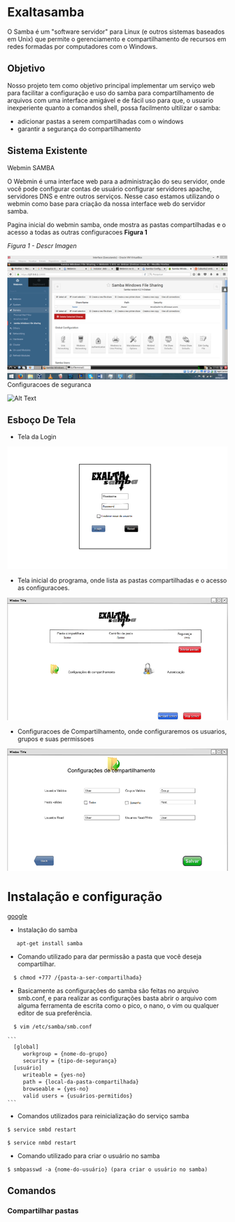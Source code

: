 # Exaltasamba

O Samba é um "software servidor" para Linux (e outros sistemas baseados em Unix) que permite o gerenciamento e compartilhamento de recursos em redes formadas por computadores com o Windows.


## Objetivo

Nosso projeto tem como objetivo principal implementar um serviço web para facilitar a configuração e uso do samba para compartilhamento de arquivos com uma interface amigável e de fácil uso para que, o usuario inexperiente quanto a comandos shell, possa facilmento ultilizar o samba:

* adicionar pastas a serem compartilhadas com o windows
* garantir a segurança do compartilhamento

## Sistema Existente

Webmin SAMBA

O Webmin é uma interface web para a administração do seu servidor, onde você pode configurar contas de usuário
    configurar servidores apache, servidores DNS e entre outros serviços. Nesse caso estamos utilizando o webmin como
    base para criação da nossa interface web do servidor samba.


Pagina inicial do webmin samba, onde mostra as pastas compartilhadas e o acesso a todas as outras configuracoes **Figura 1**

*Figura 1 - Descr Imagen*

![Alt Text](/doc/img/IMG_20022017_170226_0.png)
Configuracoes de seguranca

![Alt Text](https://github.com/gabbezerra/ProjetoDw/blob/master/IMG_20022017_170316_0.png)


## Esboço De Tela

   - Tela da Login

![Alt Text](https://github.com/gabbezerra/Exaltasamba/blob/master/TelaLogin.png)

   - Tela inicial do programa, onde lista as pastas compartilhadas e o acesso as configuracoes.

![Alt Text](https://github.com/gabbezerra/Exaltasamba/blob/master/Tela1.png)

   - Configuracoes de Compartilhamento, onde configuraremos os usuarios, grupos e suas permissoes

![Alt Text](https://github.com/gabbezerra/Exaltasamba/blob/master/Comp.png)


# Instalação e configuração

[google](http://www.google.com)

  - Instalação do samba

 ```
    apt-get install samba
 ```

 - Comando utilizado para dar permissão a pasta que você deseja compartilhar.   

  ```
    $ chmod +777 /{pasta-a-ser-compartilhada}
  ```

  - Basicamente as configurações do samba são feitas no arquivo smb.conf, e para realizar as configurações basta abrir o arquivo com alguma ferramenta de escrita como o pico, o nano, o vim ou qualquer editor de sua preferência.

  ```
    $ vim /etc/samba/smb.conf
  ```

    ```
      [global]
         workgroup = {nome-do-grupo}
         security = {tipo-de-segurança}
      [usuário]
         writeable = {yes-no}
         path = {local-da-pasta-compartilhada}
         browseable = {yes-no}
         valid users = {usuários-permitidos}
    ```
  - Comandos utilizados para reinicialização do serviço samba

  ```
  $ service smbd restart
  ```

  ```
  $ service nmbd restart
  ```

  - Comando utilizado para criar o usuário no samba

  ```
  $ smbpasswd -a {nome-do-usuário} (para criar o usuário no samba)
  ```    

## Comandos

### Compartilhar pastas

###
